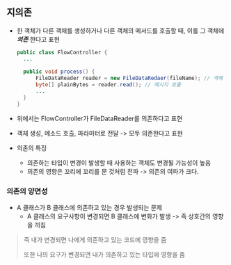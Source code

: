 ## 지의존

* 한 객체가 다른 객체를 생성하거나 다른 객체의 메서드를 호출할 때, 이를 그 객체에 ***의존*** 한다고 표현

  ```java
  public class FlowController {
  	...
  	
  	public void process() {
  		FileDataReader reader = new FileDataRedaer(fileName); // 객체 생성
  		byte[] plainBytes = reader.read(); // 메시지 호출
  		...
  	}
  }
  ```

* 위에서는 FlowController가 FileDataReader를 의존하다고 표현

* 객체 생성, 메소드 호출, 파라미터로 전달 -> 모두 의존한다고 표현

* 의존의 특징

  * 의존하는 타입이 변경이 발생할 때 사용하는 객체도 변경될 가능성이 높음
  * 의존의 영향은 꼬리에 꼬리를 문 것처럼 전파 -> 의존의 여파가 크다.



### 의존의 양면성

* A 클래스가 B 클래스에 의존하고 있는 경우 발생되는 문제
  * A 클래스의 요구사항이 변경되면 B 클래스에 변화가 발생 -> 즉 상호간의 영향을 끼침

> 즉 내가 변경되면 나에게 의존하고 있는 코드에 영향을 줌
>
> 또한 나의 요구가 변경되면 내가 의존하고 있는 타입에 영향을 줌

